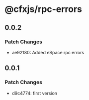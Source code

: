 # @cfxjs/rpc-errors

## 0.0.2

### Patch Changes

- ae92180: Added eSpace rpc errors

## 0.0.1

### Patch Changes

- d9c4774: first version
